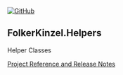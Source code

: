 [![GitHub](https://img.shields.io/github/license/FolkerKinzel/Helpers)](https://github.com/FolkerKinzel/Helpers/blob/master/LICENSE)

## FolkerKinzel.Helpers

Helper Classes

[Project Reference and Release Notes](https://github.com/FolkerKinzel/Helpers/releases/tag/v1.0.1)
